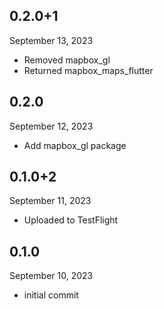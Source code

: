 
## 0.2.0+1
September 13, 2023
- Removed mapbox_gl
- Returned mapbox_maps_flutter

## 0.2.0
September 12, 2023
- Add mapbox_gl package

## 0.1.0+2
September 11, 2023
- Uploaded to TestFlight

## 0.1.0
September 10, 2023
- initial commit
